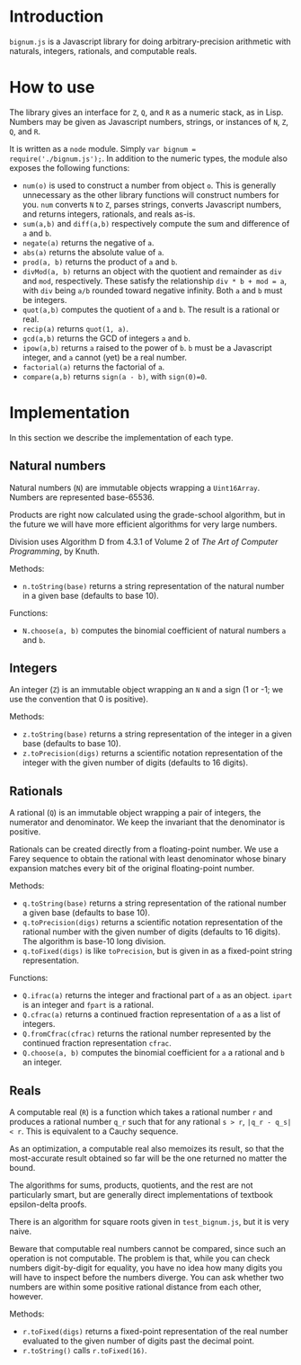 # Introduction

`bignum.js` is a Javascript library for doing arbitrary-precision
arithmetic with naturals, integers, rationals, and computable reals.

# How to use

The library gives an interface for `Z`, `Q`, and `R` as a numeric stack, as
in Lisp.  Numbers may be given as Javascript numbers, strings, or
instances of `N`, `Z`, `Q`, and `R`.

It is written as a `node` module.  Simply `var bignum =
require('./bignum.js');`.  In addition to the numeric types, the
module also exposes the following functions:

- `num(o)` is used to construct a number from object `o`.  This is
  generally unnecessary as the other library functions will construct
  numbers for you.  `num` converts `N` to `Z`, parses strings,
  converts Javascript numbers, and returns integers, rationals, and
  reals as-is.
- `sum(a,b)` and `diff(a,b)` respectively compute the sum and
  difference of `a` and `b`.
- `negate(a)` returns the negative of `a`.
- `abs(a)` returns the absolute value of `a`.
- `prod(a, b)` returns the product of `a` and `b`.
- `divMod(a, b)` returns an object with the quotient and remainder as
  `div` and `mod`, respectively.  These satisfy the relationship `div * b + mod = a`,
  with `div` being `a/b` rounded toward negative
  infinity.  Both `a` and `b` must be integers.
- `quot(a,b)` computes the quotient of `a` and `b`.  The result is a
  rational or real.
- `recip(a)` returns `quot(1, a)`.
- `gcd(a,b)` returns the GCD of integers `a` and `b`.
- `ipow(a,b)` returns `a` raised to the power of `b`.  `b` must be a
  Javascript integer, and `a` cannot (yet) be a real number.
- `factorial(a)` returns the factorial of `a`.
- `compare(a,b)` returns `sign(a - b)`, with `sign(0)=0`.


# Implementation

In this section we describe the implementation of each type.

## Natural numbers

Natural numbers (`N`) are immutable objects wrapping a `Uint16Array`.
Numbers are represented base-65536.

Products are right now calculated using the grade-school algorithm,
but in the future we will have more efficient algorithms for very
large numbers.

Division uses Algorithm D from 4.3.1 of Volume 2 of *The Art of
Computer Programming*, by Knuth.

Methods:
- `n.toString(base)` returns a string representation of the natural
  number in a given base (defaults to base 10).

Functions:
- `N.choose(a, b)` computes the binomial coefficient of natural
  numbers `a` and `b`.

## Integers

An integer (`Z`) is an immutable object wrapping an `N` and a sign (1
or -1; we use the convention that 0 is positive).

Methods:
- `z.toString(base)` returns a string representation of the integer in
  a given base (defaults to base 10).
- `z.toPrecision(digs)` returns a scientific notation representation
  of the integer with the given number of digits (defaults to 16
  digits).

## Rationals

A rational (`Q`) is an immutable object wrapping a pair of integers,
the numerator and denominator.  We keep the invariant that the
denominator is positive.

Rationals can be created directly from a floating-point number.  We
use a Farey sequence to obtain the rational with least denominator
whose binary expansion matches every bit of the original
floating-point number.

Methods:
- `q.toString(base)` returns a string representation of the rational
  number a given base (defaults to base 10).
- `q.toPrecision(digs)` returns a scientific notation representation
  of the rational number with the given number of digits (defaults to
  16 digits).  The algorithm is base-10 long division.
- `q.toFixed(digs)` is like `toPrecision`, but is given in as a
  fixed-point string representation.

Functions:
- `Q.ifrac(a)` returns the integer and fractional part of `a` as an
  object.  `ipart` is an integer and `fpart` is a rational.
- `Q.cfrac(a)` returns a continued fraction representation of `a` as a
  list of integers.
- `Q.fromCfrac(cfrac)` returns the rational number represented by the
  continued fraction representation `cfrac`.
- `Q.choose(a, b)` computes the binomial coefficient for `a` a
  rational and `b` an integer.

## Reals

A computable real (`R`) is a function which takes a rational number
`r` and produces a rational number `q_r` such that for any rational
`s > r`, `|q_r - q_s| < r`.  This is equivalent to a Cauchy sequence.

As an optimization, a computable real also memoizes its result, so
that the most-accurate result obtained so far will be the one returned
no matter the bound.

The algorithms for sums, products, quotients, and the rest are not
particularly smart, but are generally direct implementations of
textbook epsilon-delta proofs.

There is an algorithm for square roots given in `test_bignum.js`, but
it is very naive.

Beware that computable real numbers cannot be compared, since such an
operation is not computable.  The problem is that, while you can check
numbers digit-by-digit for equality, you have no idea how many digits
you will have to inspect before the numbers diverge.  You can ask
whether two numbers are within some positive rational distance from
each other, however.

Methods:
- `r.toFixed(digs)` returns a fixed-point representation of the real
  number evaluated to the given number of digits past the decimal
  point.
- `r.toString()` calls `r.toFixed(16)`.
